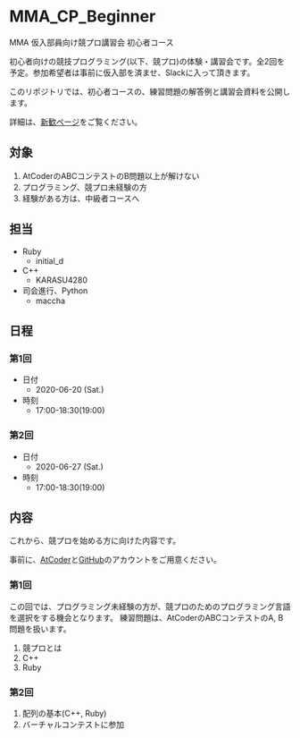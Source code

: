 # MMA_CP_Beginner
MMA 仮入部員向け競プロ講習会 初心者コース

初心者向けの競技プログラミング(以下、競プロ)の体験・講習会です。全2回を予定。参加希望者は事前に仮入部を済ませ、Slackに入って頂きます。

このリポジトリでは、初心者コースの、練習問題の解答例と講習会資料を公開します。

詳細は、[新歓ぺージ](https://wiki.mma.club.uec.ac.jp/Shinkan2020)をご覧ください。

## 対象
  1. AtCoderのABCコンテストのB問題以上が解けない
  2. プログラミング、競プロ未経験の方
  3. 経験がある方は、中級者コースへ

## 担当
  * Ruby
    - initial_d
  * C++
    - KARASU4280
  * 司会進行、Python
    - maccha

## 日程
### 第1回
  * 日付
    - 2020-06-20 (Sat.)
  * 時刻
    - 17:00-18:30(19:00)

### 第2回
* 日付
  - 2020-06-27 (Sat.)
* 時刻
  - 17:00-18:30(19:00)

## 内容
これから、競プロを始める方に向けた内容です。

事前に、[AtCoder](https://atcoder.jp/)と[GitHub](https://github.com/)のアカウントをご用意ください。

### 第1回
この回では、プログラミング未経験の方が、競プロのためのプログラミング言語を選択をする機会となります。
練習問題は、AtCoderのABCコンテストのA, B問題を扱います。

  1. 競プロとは
  2. C++
  3. Ruby

### 第2回
  1. 配列の基本(C++, Ruby)
  2. バーチャルコンテストに参加
